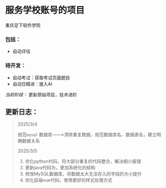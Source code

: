 # 服务学校账号的项目
重庆足下软件学院

### **包括：**

* 自动评估

### **待开发：**

* 自动考试：获取考试页面题目
* 自动日精进：接入AI
  

*当前阶段：* 更新原始项目，技术进阶

## 更新日志：
> 2025/3/4 
>
> 规范`mysql` 数据库--->清除重复数据，规范数据库名、数据表名，建立明确数据关系
>
> 2025/3/5
>
> 1. 优化python代码，将大部分重复的代码整合，解决细小报错
> 2. 更新java代码为，更加系统化的结构
> 3. 修改MySQL数据库，将数据太大无法存入的字段的大小提升
> 4. 优化前端vue代码，使用更好的样式处理方式

